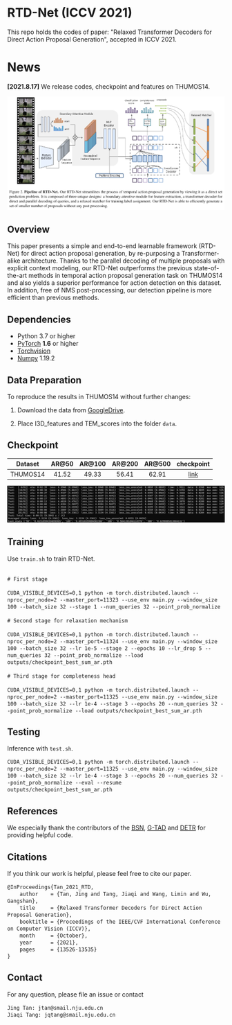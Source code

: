 
# RTD-Net (ICCV 2021)

This repo holds the codes of paper: "Relaxed Transformer Decoders for Direct Action Proposal Generation", accepted in ICCV 2021.

# News

**[2021.8.17]** We release codes, checkpoint and features on THUMOS14.

![RTD-Net Overview](./rtd_overview.png)

## Overview

This paper presents a simple and end-to-end learnable framework (RTD-Net) for direct action proposal generation, by re-purposing a Transformer-alike architecture. Thanks to the parallel decoding of multiple
proposals with explicit context modeling, our RTD-Net outperforms the previous state-of-the-art methods in temporal
action proposal generation task on THUMOS14 and also
yields a superior performance for action detection on this
dataset. In addition, free of NMS post-processing, our detection pipeline is more efficient than previous methods.

## Dependencies

- Python 3.7 or higher
- [PyTorch](https://pytorch.org/) **1.6** or higher
- [Torchvision](https://github.com/pytorch/vision)
- [Numpy](https://numpy.org/) 1.19.2

## Data Preparation

To reproduce the results in THUMOS14 without further changes:

1. Download the data from [GoogleDrive](https://drive.google.com/drive/folders/13KwgSgeZKWwIYE77PVo4_dvZhf8qQisJ?usp=sharing).

2. Place I3D_features and TEM_scores into the folder `data`.

## Checkpoint

Dataset  | AR@50 | AR@100 | AR@200 | AR@500 | checkpoint
:--: | :--: | :--: | :--:|  :--:| :--:
THUMOS14 | 41.52 | 49.33 | 56.41 | 62.91 | [link](https://drive.google.com/file/d/1h20GnPhaJP3QkwVspn_ndXevJ97FGpE6/view?usp=sharing)

![RTD-Net performance on THUMOS14](./rtd_thumos14.png)

## Training

Use `train.sh` to train RTD-Net.

```

# First stage

CUDA_VISIBLE_DEVICES=0,1 python -m torch.distributed.launch --nproc_per_node=2 --master_port=11323 --use_env main.py --window_size 100 --batch_size 32 --stage 1 --num_queries 32 --point_prob_normalize

# Second stage for relaxation mechanism

CUDA_VISIBLE_DEVICES=0,1 python -m torch.distributed.launch --nproc_per_node=2 --master_port=11324 --use_env main.py --window_size 100 --batch_size 32 --lr 1e-5 --stage 2 --epochs 10 --lr_drop 5 --num_queries 32 --point_prob_normalize --load outputs/checkpoint_best_sum_ar.pth

# Third stage for completeness head

CUDA_VISIBLE_DEVICES=0,1 python -m torch.distributed.launch --nproc_per_node=2 --master_port=11325 --use_env main.py --window_size 100 --batch_size 32 --lr 1e-4 --stage 3 --epochs 20 --num_queries 32 --point_prob_normalize --load outputs/checkpoint_best_sum_ar.pth
```

## Testing

Inference with `test.sh`.

```
CUDA_VISIBLE_DEVICES=0,1 python -m torch.distributed.launch --nproc_per_node=2 --master_port=11325 --use_env main.py --window_size 100 --batch_size 32 --lr 1e-4 --stage 3 --epochs 20 --num_queries 32 --point_prob_normalize --eval --resume outputs/checkpoint_best_sum_ar.pth
```

## References

We especially thank the contributors of the [BSN](https://github.com/wzmsltw/BSN-boundary-sensitive-network), [G-TAD](https://github.com/frostinassiky/gtad) and [DETR](https://github.com/facebookresearch/detr) for providing helpful code.

## Citations

If you think our work is helpful, please feel free to cite our paper.

```
@InProceedings{Tan_2021_RTD,
    author    = {Tan, Jing and Tang, Jiaqi and Wang, Limin and Wu, Gangshan},
    title     = {Relaxed Transformer Decoders for Direct Action Proposal Generation},
    booktitle = {Proceedings of the IEEE/CVF International Conference on Computer Vision (ICCV)},
    month     = {October},
    year      = {2021},
    pages     = {13526-13535}
}
```

## Contact

For any question, please file an issue or contact

```
Jing Tan: jtan@smail.nju.edu.cn
Jiaqi Tang: jqtang@smail.nju.edu.cn
```
